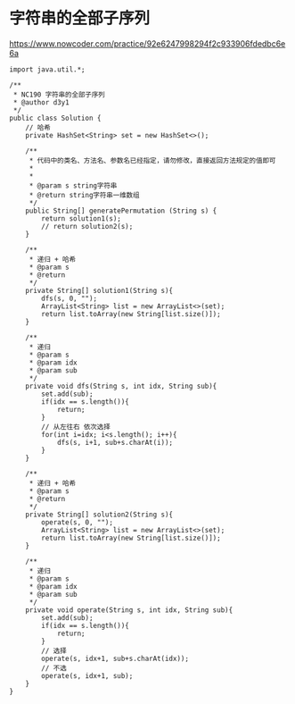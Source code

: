 # 字符串的全部子序列
https://www.nowcoder.com/practice/92e6247998294f2c933906fdedbc6e6a

    import java.util.*;
    
    /**
     * NC190 字符串的全部子序列
     * @author d3y1
     */
    public class Solution {
        // 哈希
        private HashSet<String> set = new HashSet<>();
    
        /**
         * 代码中的类名、方法名、参数名已经指定，请勿修改，直接返回方法规定的值即可
         *
         *
         * @param s string字符串
         * @return string字符串一维数组
         */
        public String[] generatePermutation (String s) {
            return solution1(s);
            // return solution2(s);
        }
    
        /**
         * 递归 + 哈希
         * @param s
         * @return
         */
        private String[] solution1(String s){
            dfs(s, 0, "");
            ArrayList<String> list = new ArrayList<>(set);
            return list.toArray(new String[list.size()]);
        }
    
        /**
         * 递归
         * @param s
         * @param idx
         * @param sub
         */
        private void dfs(String s, int idx, String sub){
            set.add(sub);
            if(idx == s.length()){
                return;
            }
            // 从左往右 依次选择
            for(int i=idx; i<s.length(); i++){
                dfs(s, i+1, sub+s.charAt(i));
            }
        }
    
        /**
         * 递归 + 哈希
         * @param s
         * @return
         */
        private String[] solution2(String s){
            operate(s, 0, "");
            ArrayList<String> list = new ArrayList<>(set);
            return list.toArray(new String[list.size()]);
        }
    
        /**
         * 递归
         * @param s
         * @param idx
         * @param sub
         */
        private void operate(String s, int idx, String sub){
            set.add(sub);
            if(idx == s.length()){
                return;
            }
            // 选择
            operate(s, idx+1, sub+s.charAt(idx));
            // 不选
            operate(s, idx+1, sub);
        }
    }
    

